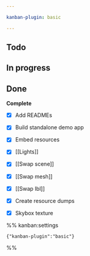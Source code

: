 ```yaml
---

kanban-plugin: basic

---
```


## Todo



## In progress



## Done

**Complete**
- [x] Add READMEs
- [x] Build standalone demo app
- [x] Embed resources
- [x] [[Lights]]
- [x] [[Swap scene]]
- [x] [[Swap mesh]]
- [x] [[Swap Ibl]]
- [x] Create resource dumps
- [x] Skybox texture




%% kanban:settings
```
{"kanban-plugin":"basic"}
```
%%